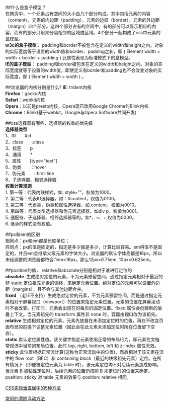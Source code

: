 ##什么是盒子模型？   
 在网页中，一个元素占有空间的大小由几个部分构成，其中包括元素的内容（content），元素的内边距（padding），元素的边框（border），元素的外边距（margin）四个部分。这四个部分占有的空间中，有的部分可以显示相应的内容，而有的部分只用来分隔相邻的区域或区域。4个部分一起构成了css中元素的盒模型。  
**w3c的盒子模型**： padding和border不被包含在定义的width和height之内。对象的实际宽度等于设置的width值和border、padding之和，即 ( Element width = width + border + padding ) 此属性表现为标准模式下的盒模型。   
**IE的盒子模型**： padding和border被包含在定义的width和height之内。对象的实际宽度就等于设置的width值，即使定义有border和padding也不会改变对象的实际宽度，即 ( Element width = width ) 。  

##浏览器的内核分别是什么?
**IE**: trident内核  
**Firefox**：gecko内核  
**Safari**：webkit内核   
**Opera**：以前是presto内核，Opera现已改用Google Chrome的Blink内核    
**Chrome**：Blink(基于webkit，Google与Opera Software共同开发)    

##css选择器有哪些，选择器的权重的优先级     
**选择器类型**     
1、ID　　#id      
2、class　　.class      
3、标签　　p      
4、通用　　*         
5、属性　　[type="text"]         
6、伪类　　：hover         
7、伪元素　　::first-line     
8、子选择器、相邻选择器       
**权重计算规则**      
1. 第一等：代表内联样式，如: style=””，权值为1000。      
2. 第二等：代表ID选择器，如：#content，权值为0100。        
3. 第三等：代表类，伪类和属性选择器，如.content，权值为0010。      
4. 第四等：代表类型选择器和伪元素选择器，如div p，权值为0001。         
5. 通配符、子选择器、相邻选择器等的。如*、>、+,权值为0000。        
6. 继承的样式没有权值。     

##px和em的区别         
相同点：px和em都是长度单位；          
异同点：px的值是固定的，指定是多少就是多少，计算比较容易。em得值不是固定的，并且em会继承父级元素的字体大小。浏览器的默认字体高都是16px。所以未经调整的浏览器都符合:1em=16px。那么12px=0.75em, 10px=0.625em。  

##position的值， relative和absolute分别是相对于谁进行定位的          
**absolute** :生成绝对定位的元素，不为元素预留空间，通过指定元素相对于最近的非 static 定位祖先元素的偏移，来确定元素位置。绝对定位的元素可以设置外边距（margins），且不会与其他边距合并。           
**fixed** （老IE不支持）生成绝对定位的元素，不为元素预留空间，而是通过指定元素相对于屏幕视口（viewport）的位置来指定元素位置。元素的位置在屏幕滚动时不会改变。打印时，元素会出现在的每页的固定位置。fixed 属性会创建新的层叠上下文。当元素祖先的 transform 属性非 none 时，容器由视口改为该祖先。    
**relative** 生成相对定位的元素，元素先放置在未添加定位时的位置，再在不改变页面布局的前提下调整元素位置（因此会在此元素未添加定位时所在位置留下空白）。             
**static** 默认定位属性值。该关键字指定元素使用正常的布局行为，即元素在文档常规流中当前的布局位置。此时 top, right, bottom, left 和 z-index 属性无效。           
**sticky** 盒位置根据正常流计算(这称为正常流动中的位置)，然后相对于该元素在流中的 flow root（BFC）和 containing block（最近的块级祖先元素）定位。在所有情况下（即便被定位元素为 table 时），该元素定位均不对后续元素造成影响。当元素 B 被粘性定位时，后续元素的位置仍按照 B 未定位时的位置来确定。position: sticky 对 table 元素的效果与 position: relative 相同。           

[CSS实现垂直居中的5种方法](https://www.qianduan.net/css-to-achieve-the-vertical-center-of-the-five-kinds-of-methods/)      

[常用的清除浮动方法](https://www.cnblogs.com/nxl0908/p/7245460.html)    


